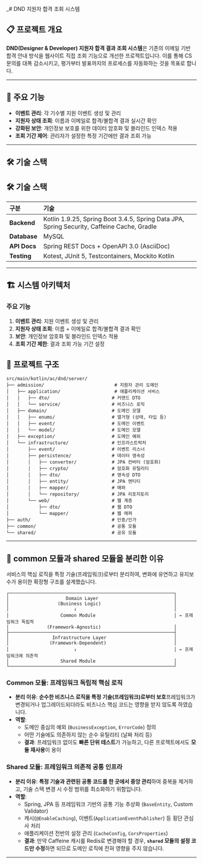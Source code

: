 _# DND 지원자 합격 조회 시스템

## 📋 프로젝트 개요

**DND(Designer & Developer) 지원자 합격 결과 조회 시스템**은 기존의 이메일 기반 합격 안내 방식을 웹사이트 직접 조회 기능으로 개선한 프로젝트입니다. 이를 통해 CS 문의를 대폭 감소시키고, 평가부터 발표까지의 프로세스를 자동화하는 것을 목표로 합니다.

---
## 🎯 주요 기능

* **이벤트 관리**: 각 기수별 지원 이벤트 생성 및 관리
* **지원자 상태 조회**: 이름과 이메일로 합격/불합격 결과 실시간 확인
* **강화된 보안**: 개인정보 보호를 위한 데이터 암호화 및 블라인드 인덱스 적용
* **조회 기간 제어**: 관리자가 설정한 특정 기간에만 결과 조회 가능

---

## 🛠 기술 스택
## 🛠 기술 스택

| 구분      | 기술                                                                                     |
| :-------- | :--------------------------------------------------------------------------------------- |
| **Backend** | Kotlin 1.9.25, Spring Boot 3.4.5, Spring Data JPA, Spring Security, Caffeine Cache, Gradle |
| **Database** | MySQL                                                                                    |
| **API Docs** | Spring REST Docs + OpenAPI 3.0 (AsciiDoc)                                                |
| **Testing** | Kotest, JUnit 5, Testcontainers, Mockito Kotlin                                          |

---
## 🏗 시스템 아키텍처

### 주요 기능
1. **이벤트 관리**: 지원 이벤트 생성 및 관리
2. **지원자 상태 조회**: 이름 + 이메일로 합격/불합격 결과 확인
3. **보안**: 개인정보 암호화 및 블라인드 인덱스 적용
4. **조회 기간 제한**: 결과 조회 가능 기간 설정


## 📁 프로젝트 구조

```
src/main/kotlin/ac/dnd/server/
├── admission/                          # 지원자 관리 도메인
│   ├── application/                    # 애플리케이션 서비스
│   │   ├── dto/                       # 커맨드 DTO
│   │   └── service/                   # 비즈니스 로직
│   ├── domain/                        # 도메인 모델
│   │   ├── enums/                     # 열거형 (상태, 타입 등)
│   │   ├── event/                     # 도메인 이벤트
│   │   └── model/                     # 도메인 모델
│   ├── exception/                     # 도메인 예외
│   └── infrastructure/                # 인프라스트럭처
│       ├── event/                     # 이벤트 리스너
│       ├── persistence/               # 데이터 영속성
│       │   ├── converter/             # JPA 컨버터 (암호화)
│       │   ├── crypto/                # 암호화 유틸리티
│       │   ├── dto/                   # 영속성 DTO
│       │   ├── entity/                # JPA 엔티티
│       │   ├── mapper/                # 매퍼
│       │   └── repository/            # JPA 리포지토리
│       └── web/                       # 웹 계층
│           ├── dto/                   # 웹 DTO
│           └── mapper/                # 웹 매퍼
├── auth/                              # 인증/인가
├── common/                            # 공통 모듈
└── shared/                            # 공유 모듈
```



---
## 💎 common 모듈과 shared 모듈을 분리한 이유

서비스의 핵심 로직을 특정 기술(프레임워크)로부터 분리하여, 변화에 유연하고 유지보수가 용이한 확장형 구조를 설계했습니다.
```
┌─────────────────────────────────────────────────────────────┐
│                     Domain Layer                            │
│                  (Business Logic)                           │
│                        ↓                                    │
│                   Common Module                             │ ← 프레임워크 독립적
│              (Framework-Agnostic)                           │
├─────────────────────────────────────────────────────────────┤
│                Infrastructure Layer                         │
│               (Framework-Dependent)                         │
│                        ↓                                    │ ← 프레임워크에 의존적
│                   Shared Module                             │
└─────────────────────────────────────────────────────────────┘
```

### Common 모듈: 프레임워크 독립적 핵심 로직

-   **분리 이유**: **순수한 비즈니스 로직을 특정 기술(프레임워크)로부터 보호**프레임워크가 변경되거나 업그레이드되더라도 비즈니스 핵심 코드는 영향을 받지 않도록 하였습니다.
-   **역할**:
    -   도메인 중심의 예외 (`BusinessException`, `ErrorCode`) 정의
    -   어떤 기술에도 의존하지 않는 순수 유틸리티 (날짜 처리 등)
    -   **결과**: 프레임워크 없이도 **빠른 단위 테스트**가 가능하고, 다른 프로젝트에서도 **모듈 재사용**이 용이

### Shared 모듈: 프레임워크 의존적 공통 인프라

-   **분리 이유**: **특정 기술과 관련된 공통 코드를 한 곳에서 중앙 관리**하여 중복을 제거하고, 기술 스택 변경 시 수정 범위를 최소화하기 위함입니다.
-   **역할**:
    -   Spring, JPA 등 프레임워크 기반의 공통 기능 추상화 (`BaseEntity`, Custom Validator)
    -   캐시(`@EnableCaching`), 이벤트(`ApplicationEventPublisher`) 등 횡단 관심사 처리
    -   애플리케이션 전반의 설정 관리 (`CacheConfig`, `CorsProperties`)
    -   **결과**: 만약 Caffeine 캐시를 Redis로 변경해야 할 경우, **`shared` 모듈의 설정 코드만 수정**하면 되므로 도메인 로직에 전혀 영향을 주지 않습니다.

---
